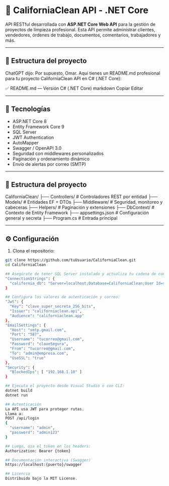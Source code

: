 # 🧼 CaliforniaClean API - .NET Core

API RESTful desarrollada con **ASP.NET Core Web API** para la gestión de proyectos de limpieza profesional. Esta API permite administrar clientes, vendedores, órdenes de trabajo, documentos, comentarios, trabajadores y más.

---

## 📁 Estructura del proyecto
ChatGPT dijo:
Por supuesto, Omar. Aquí tienes un README.md profesional para tu proyecto CaliforniaClean API en C# (.NET Core):

✅ README.md — Versión C# (.NET Core)
markdown
Copiar
Editar

---

## 🚀 Tecnologías

- ASP.NET Core 8
- Entity Framework Core 9
- SQL Server
- JWT Authentication
- AutoMapper
- Swagger / OpenAPI 3.0
- Seguridad con middlewares personalizados
- Paginación y ordenamiento dinámico
- Envío de alertas por correo (SMTP)

---

## 📁 Estructura del proyecto

CaliforniaClean/
├── Controllers/ # Controladores REST por entidad
├── Models/ # Entidades EF + DTOs
├── Middleware/ # Seguridad, monitoreo y cabeceras
├── Helpers/ # Paginación y extensiones
├── DbContext/ # Contexto de Entity Framework
├── appsettings.json # Configuración general y secreta
├── Program.cs # Entrada principal


---

## ⚙️ Configuración

1. Clona el repositorio:

```bash
git clone https://github.com/tuUsuario/CaliforniaClean.git
cd CaliforniaClean

## Asegúrate de tener SQL Server instalado y actualiza tu cadena de conexión en appsettings.json:
"ConnectionStrings": {
  "california_db": "Server=localhost;Database=CaliforniaClean;User Id=sa;Password=TuClave123;"
}

## Configura los valores de autenticación y correo:
"Jwt": {
  "Key": "clave_super_secreta_256_bits",
  "Issuer": "californiaclean.api",
  "Audience": "californiaclean.app"
},
"EmailSettings": {
  "Host": "smtp.gmail.com",
  "Port": "587",
  "Username": "tucorreo@gmail.com",
  "Password": "claveSegura",
  "From": "tucorreo@gmail.com",
  "To": "admin@empresa.com",
  "UseSSL": "true"
},
"Security": {
  "BlockedIps": [ "192.168.1.10" ]
}

## Ejecuta el proyecto desde Visual Studio o con CLI:
dotnet build
dotnet run

## Autenticación
La API usa JWT para proteger rutas.
Llama a:
POST /api/login
{
  "username": "admin",
  "password": "admin123"
}

## Luego, usa el token en los headers:
Authorization: Bearer {token}

## Documentación interactiva (Swagger)
https://localhost:{puerto}/swagger

## Licencia
Distribuido bajo la MIT License.





